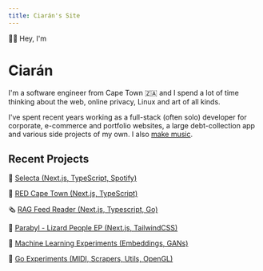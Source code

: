 ```yaml
---
title: Ciarán's Site
---
```


👋🏾 Hey, I'm

# Ciarán

I'm a software engineer from Cape Town 🇿🇦 and I spend a lot of time thinking about the web, online privacy, Linux and art of all kinds.

I've spent recent years working as a full-stack (often solo) developer for corporate, e-commerce and portfolio websites, a large debt-collection app and various side projects of my own. I also [make music](https://soundcloud.com/parabyl).

## Recent Projects

📀 [Selecta (Next.js, TypeScript, Spotify)](https://selecta.ciaran.co.za)

🛶 [RED Cape Town (Next.js, TypeScript)](https://redcapetown.co.za)

🗞️ [RAG Feed Reader (Next.js, Typescript, Go)](https://rag.ciaran.co.za)

🥁 [Parabyl - Lizard People EP (Next.js, TailwindCSS)](https://parabyl.co.za)

🤖 [Machine Learning Experiments (Embeddings, GANs)](https://github.com/knightspore/machinelearning-experiments)

🐁 [Go Experiments (MIDI, Scrapers, Utils, OpenGL)](https://github.com/knightspore/go-experiments)
